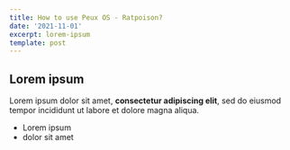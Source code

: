 ```yaml
---
title: How to use Peux OS - Ratpoison?
date: '2021-11-01'
excerpt: lorem-ipsum
template: post
---
```

## Lorem ipsum

Lorem ipsum dolor sit amet, **consectetur adipiscing elit**, sed do eiusmod tempor incididunt ut labore et dolore magna aliqua.

- Lorem ipsum
- dolor sit amet